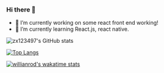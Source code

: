 ### Hi there 👋

- 🔭 I’m currently working on some react front end working!
- 🌱 I’m currently learning React.js, react native.


![zx123497's GitHub stats](https://github-readme-stats.vercel.app/api?username=zx123497&show_icons=true&theme=radical)


[![Top Langs](https://github-readme-stats.vercel.app/api/top-langs/?username=zx123497&layout=compact)](https://github.com/anuraghazra/github-readme-stats)

[![willianrod's wakatime stats](https://github-readme-stats.vercel.app/api/wakatime?username=zx123497&layout=compact)](https://github.com/anuraghazra/github-readme-stats)

